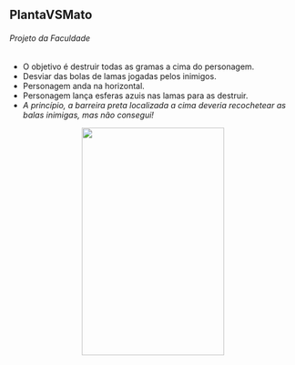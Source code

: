## PlantaVSMato
<h6>Projeto da Faculdade</h1>
<ul>
  <li>O objetivo é destruir todas as gramas a cima do personagem.</li>
  <li>Desviar das bolas de lamas jogadas pelos inimigos.</li>
  <li>Personagem anda na horizontal.</li>
  <li>Personagem lança esferas azuis nas lamas para as destruir.</li>
  <li><i>A princípio, a barreira preta localizada a cima deveria recochetear as balas inimigas, mas não consegui!</i></li>
</ul>
<center><img src='https://user-images.githubusercontent.com/42920754/81043833-97bfd880-8ea2-11ea-88b3-6c9441a23dbd.jpg' width='250' height='400'></center>



